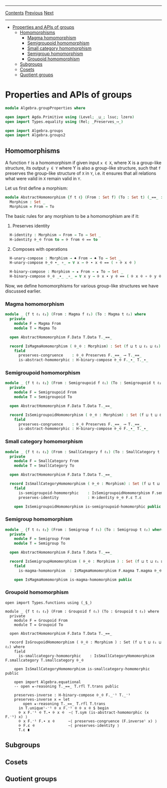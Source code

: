 ****
[Contents](contents.html)
[Previous](Algebra.groups2.html)
[Next](Algebra.rings.html)

<!-- START doctoc generated TOC please keep comment here to allow auto update -->
<!-- DON'T EDIT THIS SECTION, INSTEAD RE-RUN doctoc TO UPDATE -->
****

- [Properties and APIs of groups](#properties-and-apis-of-groups)
  - [Homomorphisms](#homomorphisms)
    - [Magma homomorphism](#magma-homomorphism)
    - [Semigroupoid homomorphism](#semigroupoid-homomorphism)
    - [Small category homomorphism](#small-category-homomorphism)
    - [Semigroup homomorphism](#semigroup-homomorphism)
    - [Groupoid homomorphism](#groupoid-homomorphism)
  - [Subgroups](#subgroups)
  - [Cosets](#cosets)
  - [Quotient groups](#quotient-groups)

<!-- END doctoc generated TOC please keep comment here to allow auto update -->


# Properties and APIs of groups

```agda
module Algebra.groupProperties where

open import Agda.Primitive using (Level; _⊔_; lsuc; lzero)
open import Types.equality using (Rel; _Preserves_⟶_)

open import Algebra.groups
open import Algebra.groups2
```

## Homomorphisms

A function `f` is a homomorphism if given input `x ∈ X`, where X is a group-like structure, its output `y ∈ Y` where Y is also a group-like structure, such that `f` preserves the group-like structure of `X` in `Y`, i.e. it ensures that all relations what were valid in `X` remain valid in `Y`.

Let us first define a morphism:

```agda
module AbstractHomomorphism {f t ℓ} (From : Set f) (To : Set t) (_==_ : Rel To ℓ) where
  Morphism : Set _
  Morphism = From → To
```

The basic rules for any morphism to be a homomorphism are if it:

1. Preserves identity

```agda
  H-identity : Morphism → From → To → Set _
  H-identity ⨭_⨮ from to = ⨭ from ⨮ == to
```

2. Composes with operations

```agda
  H-unary-compose : Morphism → ♠ From → ♠ To → Set _
  H-unary-compose ⨭_⨮ ∙_ ∘_ = ∀ x → ⨭ ∙ x ⨮ == ( ∘ ⨭ x ⨮ )

  H-binary-compose : Morphism → ★ From → ★ To → Set _
  H-binary-compose ⨭_⨮ _∙_ _∘_ = ∀ x y → ⨭ x ∙ y ⨮ == ( ⨭ x ⨮ ∘ ⨭ y ⨮ )
```

Now, we define homomorphisms for various group-like structures we have discussed earlier.

### Magma homomorphism

```agda
module _ {f t ℓ₁ ℓ₂} (From : Magma f ℓ₁) (To : Magma t ℓ₂) where
  private
    module F = Magma From
    module T = Magma To

  open AbstractHomomorphism F.Data T.Data T._==_

  record IsMagmaHomomorphism ( ⨭_⨮ : Morphism) : Set (f ⊔ t ⊔ ℓ₁ ⊔ ℓ₂) where
    field
      preserves-congruence    : ⨭_⨮ Preserves F._==_ ⟶ T._==_
      is-abstract-homomorphic : H-binary-compose ⨭_⨮ F._∙_ T._∙_
```

### Semigroupoid homomorphism

```agda
module _ {f t ℓ₁ ℓ₂} (From : Semigroupoid f ℓ₁) (To : Semigroupoid t ℓ₂) where
  private
    module F = Semigroupoid From
    module T = Semigroupoid To

  open AbstractHomomorphism F.Data T.Data T._==_

  record IsSemigroupoidHomomorphism ( ⨭_⨮ : Morphism) : Set (f ⊔ t ⊔ ℓ₁ ⊔ ℓ₂) where
    field
      preserves-congruence    : ⨭_⨮ Preserves F._==_ ⟶ T._==_
      is-abstract-homomorphic : H-binary-compose ⨭_⨮ F._∙_ T._∙_
```

### Small category homomorphism

```agda
module _ {f t ℓ₁ ℓ₂} (From : SmallCategory f ℓ₁) (To : SmallCategory t ℓ₂) where
  private
    module F = SmallCategory From
    module T = SmallCategory To

  open AbstractHomomorphism F.Data T.Data T._==_

  record IsSmallCategoryHomomorphism ( ⨭_⨮ : Morphism) : Set (f ⊔ t ⊔ ℓ₁ ⊔ ℓ₂) where
    field
      is-semigroupoid-homomorphic    : IsSemigroupoidHomomorphism F.semigroupoid T.semigroupoid ⨭_⨮
      preserves-identity             : H-identity ⨭_⨮ F.ε T.ε

    open IsSemigroupoidHomomorphism is-semigroupoid-homomorphic public
```

### Semigroup homomorphism

```agda
module _ {f t ℓ₁ ℓ₂} (From : Semigroup f ℓ₁) (To : Semigroup t ℓ₂) where
  private
    module F = Semigroup From
    module T = Semigroup To

  open AbstractHomomorphism F.Data T.Data T._==_

  record IsSemigroupHomomorphism ( ⨭_⨮ : Morphism ) : Set (f ⊔ t ⊔ ℓ₁ ⊔ ℓ₂) where
    field
      is-magma-homomorphism  : IsMagmaHomomorphism F.magma T.magma ⨭_⨮

    open IsMagmaHomomorphism is-magma-homomorphism public
```

### Groupoid homomorphism

```lauda
open import Types.functions using (_$_)

module _ {f t ℓ₁ ℓ₂} (From : Groupoid f ℓ₁) (To : Groupoid t ℓ₂) where
  private
    module F = Groupoid From
    module T = Groupoid To

  open AbstractHomomorphism F.Data T.Data T._==_

  record IsGroupoidHomomorphism ( ⨭_⨮ : Morphism ) : Set (f ⊔ t ⊔ ℓ₁ ⊔ ℓ₂) where
    field
      is-smallcategory-homomorphic    : IsSmallCategoryHomomorphism F.smallcategory T.smallcategory ⨭_⨮

    open IsSmallCategoryHomomorphism is-smallcategory-homomorphic public

    open import Algebra.equational
    -- open ★-reasoning T._==_ T.rfl T.trans public

    preserves-inverse : H-binary-compose ⨭_⨮ F._⁻¹ T._⁻¹
    preserves-inverse x = let
        open ★-reasoning T._==_ T.rfl T.trans
      in T.uniqueˡ-⁻¹ ⨭ x F.⁻¹ ⨮ ⨭ x ⨮ $ begin
      ⨭ x F.⁻¹ ⨮ T.∙ ⨭ x ⨮  ∼⟨ T.sym (is-abstract-homomorphic (x F.⁻¹) x) ⟩
      ⨭ x F.⁻¹ F.∙ x ⨮      ∼⟨ preserves-congruence (F.inverseˡ x) ⟩
      ⨭ F.ε ⨮               ∼⟨ preserves-identity ⟩
      T.ε ∎
```

## Subgroups



## Cosets



## Quotient groups



